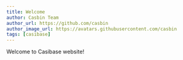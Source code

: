 ```yaml
---
title: Welcome
author: Casbin Team
author_url: https://github.com/casbin
author_image_url: https://avatars.githubusercontent.com/casbin
tags: [casibase]
---
```


Welcome to Casibase website!
